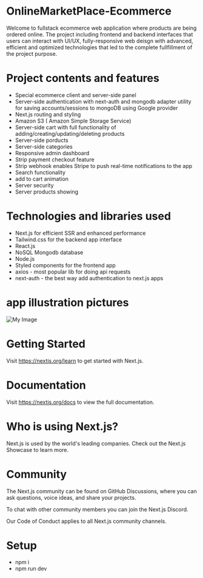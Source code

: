 # OnlineMarketPlace-Ecommerce

Welcome to fullstack ecommerce web application where products are being ordered online. The project including frontend and backend interfaces that users can interact with UI/UX, fully-responsive web deisgn with advanced, efficient and optimized technologies that led to the complete fullfillment of the project purpose.

# Project contents and features

* Special ecommerce client and server-side panel 
* Server-side authentication with next-auth and mongodb adapter utility for saving accounts/sessions to mongoDB using Google provider 
* Next.js routing and styling
* Amazon S3 ( Amazon Simple Storage Service)
* Server-side cart with full functionality of adding/creating/updating/deleting products
* Server-side porducts
* Server-side categories
* Responsive admin dashboard
* Strip payment checkout feature
* Strip webhook enables Stripe to push real-time notifications to the app
* Search functionality
* add to cart animation
* Server security
* Server products showing 

# Technologies and libraries used

  * Next.js for efficient SSR and enhanced performance 
  * Tailwind.css for the backend app interface
  * React.js
  * NoSQL Mongodb database
  * Node.js
  * Styled components for the frontend app
  * axios - most popular lib for doing api requests
  * next-auth - the best way add authentication to next.js apps


# app illustration pictures
![My Image](..lenovo/Desktop/project-image[1].png)



# Getting Started
Visit https://nextjs.org/learn to get started with Next.js.

# Documentation
Visit https://nextjs.org/docs to view the full documentation.

# Who is using Next.js?
Next.js is used by the world's leading companies. Check out the Next.js Showcase to learn more.

# Community
The Next.js community can be found on GitHub Discussions, where you can ask questions, voice ideas, and share your projects.

To chat with other community members you can join the Next.js Discord.

Our Code of Conduct applies to all Next.js community channels.

# Setup

- npm i
- npm run dev

        
